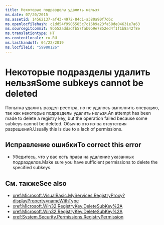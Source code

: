 ```yaml
---
title: Некоторые подразделы удалить нельзя
ms.date: 07/20/2015
ms.assetid: 14562137-af43-4972-84c1-a380a90f7d6c
ms.openlocfilehash: c1dd54f9905585c7c16b9a23fa58de04631e7a63
ms.sourcegitcommit: 9b552addadfb57fab0b9e7852ed4f1f1b8a42f8e
ms.translationtype: HT
ms.contentlocale: ru-RU
ms.lasthandoff: 04/22/2019
ms.locfileid: "59980126"
---
```

# <a name="some-subkeys-cannot-be-deleted"></a><span data-ttu-id="c574e-102">Некоторые подразделы удалить нельзя</span><span class="sxs-lookup"><span data-stu-id="c574e-102">Some subkeys cannot be deleted</span></span>
<span data-ttu-id="c574e-103">Попытка удалить раздел реестра, но не удалось выполнить операцию, так как некоторые подразделы удалить нельзя.</span><span class="sxs-lookup"><span data-stu-id="c574e-103">An attempt has been made to delete a registry key, but the operation failed because some subkeys cannot be deleted.</span></span> <span data-ttu-id="c574e-104">Обычно это из-за отсутствия разрешений.</span><span class="sxs-lookup"><span data-stu-id="c574e-104">Usually this is due to a lack of permissions.</span></span>  
  
## <a name="to-correct-this-error"></a><span data-ttu-id="c574e-105">Исправление ошибки</span><span class="sxs-lookup"><span data-stu-id="c574e-105">To correct this error</span></span>  
  
-   <span data-ttu-id="c574e-106">Убедитесь, что у вас есть права на удаление указанных подразделов.</span><span class="sxs-lookup"><span data-stu-id="c574e-106">Make sure you have sufficient permissions to delete the specified subkeys.</span></span>  
  
## <a name="see-also"></a><span data-ttu-id="c574e-107">См. также</span><span class="sxs-lookup"><span data-stu-id="c574e-107">See also</span></span>

- <xref:Microsoft.VisualBasic.MyServices.RegistryProxy?displayProperty=nameWithType>
- <xref:Microsoft.Win32.RegistryKey.DeleteSubKey%2A>
- <xref:Microsoft.Win32.RegistryKey.DeleteSubKey%2A>
- <xref:System.Security.Permissions.RegistryPermission>
